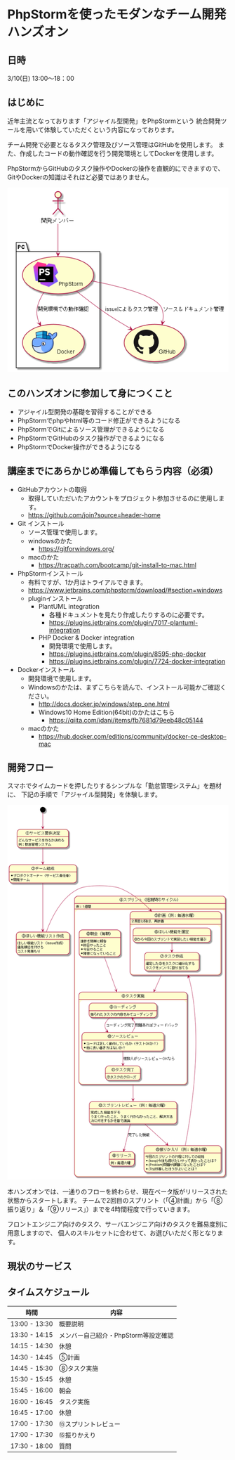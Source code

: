 # PhpStormを使ったモダンなチーム開発ハンズオン

## 日時
3/10(日) 13:00～18：00

## はじめに
近年主流となっております「アジャイル型開発」をPhpStormという
統合開発ツールを用いて体験していただくという内容になっております。

チーム開発で必要となるタスク管理及びソース管理はGitHubを使用します。
また、作成したコードの動作確認を行う開発環境としてDockerを使用します。

PhpStormからGitHubのタスク操作やDockerの操作を直観的にできますので、
GitやDockerの知識はそれほど必要ではありません。

![dev_env.puml](images/dev_env.png)

## このハンズオンに参加して身につくこと
- アジャイル型開発の基礎を習得することができる
- PhpStormでphpやhtml等のコード修正ができるようになる
- PhpStormでGitによるソース管理ができるようになる
- PhpStormでGitHubのタスク操作ができるようになる
- PhpStormでDocker操作ができるようになる

## 講座までにあらかじめ準備してもらう内容（必須）
- GitHubアカウントの取得
    - 取得していただいたアカウントをプロジェクト参加させるのに使用します。
    - https://github.com/join?source=header-home
- Git インストール
    - ソース管理で使用します。
    - windowsのかた
        - https://gitforwindows.org/
    - macのかた
        - https://tracpath.com/bootcamp/git-install-to-mac.html
- PhpStormインストール
    - 有料ですが、1か月はトライアルできます。
    - https://www.jetbrains.com/phpstorm/download/#section=windows
    - pluginインストール
        - PlantUML integration
            - 各種ドキュメントを見たり作成したりするのに必要です。
            - https://plugins.jetbrains.com/plugin/7017-plantuml-integration
        - PHP Docker & Docker integration
            - 開発環境で使用します。
            - https://plugins.jetbrains.com/plugin/8595-php-docker
            - https://plugins.jetbrains.com/plugin/7724-docker-integration
- Dockerインストール
    - 開発環境で使用します。
    - Windowsのかたは、まずこちらを読んで、インストール可能かご確認ください。
        - http://docs.docker.jp/windows/step_one.html
        - Windows10 Home Edition(64bit)のかたはこちら
           - https://qiita.com/idani/items/fb7681d79eeb48c05144
    - macのかた
        - https://hub.docker.com/editions/community/docker-ce-desktop-mac

## 開発フロー
スマホでタイムカードを押したりするシンプルな「勤怠管理システム」を題材に、
下記の手順で「アジャイル型開発」を体験します。

![dev_flow.puml](images/dev_flow.png)

本ハンズオンでは、一通りのフローを終わらせ、現在ベータ版がリリースされた状態からスタートします。
チームで2回目のスプリント（「④計画」から「⑧振り返り」＆「⑨リリース」）までを4時間程度で行っていきます。

フロントエンジニア向けのタスク、サーバエンジニア向けのタスクを難易度別に用意しますので、
個人のスキルセットに合わせて、お選びいただく形となります。

## 現状のサービス

## タイムスケジュール

|時間         |内容                 |
|-------------|---------------------|
|13:00 - 13:30|概要説明             |
|13:30 - 14:15|メンバー自己紹介・PhpStorm等設定確認|
|14:15 - 14:30|休憩                 |
|14:30 - 14:45|⑤計画               |
|14:45 - 15:30|⑧タスク実施           |
|15:30 - 15:45|休憩                 |
|15:45 - 16:00|朝会           |
|16:00 - 16:45|タスク実施           |
|16:45 - 17:00|休憩                 |
|17:00 - 17:30|⑬スプリントレビュー      |
|17:00 - 17:30|⑮振りかえり           |
|17:30 - 18:00|質問                 |
